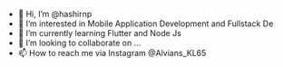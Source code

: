 - 👋 Hi, I’m @hashirnp
- 👀 I’m interested in Mobile Application Development and Fullstack De
- 🌱 I’m currently learning Flutter and Node Js
- 💞️ I’m looking to collaborate on ...
- 📫 How to reach me via Instagram @Alvians_KL65

<!---
hashirnp is a ✨ special ✨ repository because its `README.md` (this file) appears on your GitHub profile.
You can click the Preview link to take a look at your changes.
--->
